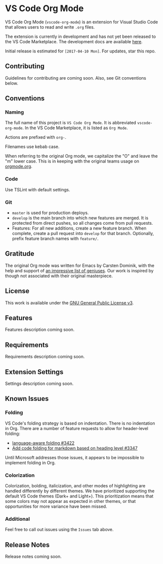 # VS Code Org Mode

VS Code Org Mode (`vscode-org-mode`) is an extension for Visual Studio Code that allows users to read and write `.org` files.

The extension is currently in development and has not yet been released to the VS Code Marketplace. The development docs are available [here](docs/README.org).

Initial release is estimated for `[2017-04-10 Mon]`. For updates, star this repo.

## Contributing

Guidelines for contributing are coming soon. Also, see Git conventions below.

## Conventions

### Naming

The full name of this project is `VS Code Org Mode`. It is abbreviated `vscode-org-mode`. In the VS Code Marketplace, it is listed as `Org Mode`.

Actions are prefixed with `org-`.

Filenames use kebab case.

When referring to the original Org mode, we capitalize the "O" and leave the "m" lower case. This is in keeping with the original teams usage on [orgmode.org](http://orgmode.org/).

### Code

Use TSLint with default settings.

### Git

- `master` is used for production deploys.
- `develop` is the main branch into which new features are merged. It is protected from direct pushes, so all changes come from pull requests.
- Features: For all new additions, create a new feature branch. When complete, create a pull request into `develop` for that branch. Optionally, prefix feature branch names with `feature/`.

## Gratitude

The original Org mode was written for Emacs by Carsten Dominik, with the help and support of [an impressive list of geniuses](http://orgmode.org/org.html#History-and-Acknowledgments). Our work is inspired by though not associated with their original masterpiece.

## License
This work is available under the [GNU General Public License v3](https://www.gnu.org/licenses/gpl-3.0.en.html).

## Features

Features description coming soon.

## Requirements

Requirements description coming soon.

## Extension Settings

Settings description coming soon.

## Known Issues

### Folding

VS Code's folding strategy is based on indentation. There is no indentation in Org. There are a number of feature requests to allow for header-level folding:
- [language-aware folding #3422](https://github.com/Microsoft/vscode/issues/3422)
- [Add code folding for markdown based on heading level #3347](https://github.com/Microsoft/vscode/issues/3347)

Until Microsoft addresses those issues, it appears to be impossible to implement folding in Org.

### Colorization

Colorization, bolding, italicization, and other modes of highlighting are handled differently by different themes. We have prioritized supporting the default VS Code themes (Dark+ and Light+). This prioritization means that some colors may not appear as expected in other themes, or that opportunities for more variance have been missed.

### Additional

Feel free to call out issues using the `Issues` tab above.

## Release Notes

Release notes coming soon.
